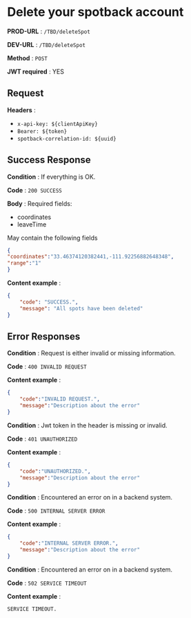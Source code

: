 # Delete your spotback account

**PROD-URL** : `/TBD/deleteSpot`

**DEV-URL** : `/TBD/deleteSpot`

**Method** : `POST`

**JWT required** : YES

## Request

**Headers** :

* `x-api-key: ${clientApiKey}`
* `Bearer: ${token}`
* `spotback-correlation-id: ${uuid}`

## Success Response

**Condition** : If everything is OK.

**Code** : `200 SUCCESS`

**Body** :
Required fields:

* coordinates
* leaveTime

May contain the following fields
```json
{
"coordinates":"33.46374120382441,-111.92256882648348",
"range":"1"
}
```


**Content example** :

```json
{
    "code": "SUCCESS.",
    "message": "All spots have been deleted"
}
```

## Error Responses

**Condition** : Request is either invalid or missing information.

**Code** : `400 INVALID REQUEST`

**Content example** :

```json
{
    "code":"INVALID REQUEST.",
    "message":"Description about the error"
}
```

**Condition** : Jwt token in the header is missing or invalid.

**Code** : `401 UNAUTHORIZED`

**Content example** :

```json
{
    "code":"UNAUTHORIZED.",
    "message":"Description about the error"
}
```

**Condition** : Encountered an error on in a backend system.

**Code** : `500 INTERNAL SERVER ERROR`

**Content example** :

```json
{
    "code":"INTERNAL SERVER ERROR.",
    "message":"Description about the error"
}
```

**Condition** : Encountered an error on in a backend system.

**Code** : `502 SERVICE TIMEOUT`

**Content example** :

```SERVICE TIMEOUT.```
